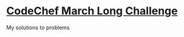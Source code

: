 
# [CodeChef March Long Challenge](https://www.codechef.com/MARCH20B?order=desc&sortBy=successful_submissions)

My solutions to problems
